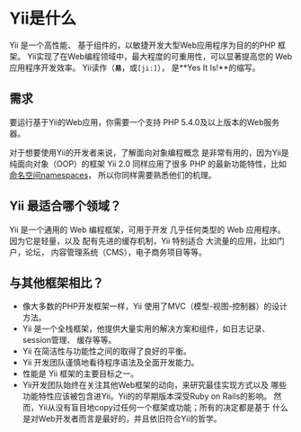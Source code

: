 Yii是什么
===========

Yii 是一个高性能、 基于组件的，以敏捷开发大型Web应用程序为目的的PHP 框架。
Yii实现了在Web编程领域中，最大程度的可重用性，可以显著提高您的 Web 应用程序开发效率。
Yii读作（**`易`**，或`[ji:]`），
是**Yes It Is!**的缩写。


需求
------------

要运行基于Yii的Web应用，你需要一个支持
PHP 5.4.0及以上版本的Web服务器。

对于想要使用Yii的开发者来说，了解面向对象编程概念
是非常有用的，因为Yii是纯面向对象（OOP）的框架
Yii 2.0 同样应用了很多 PHP 的最新功能特性，比如[命名空间namespaces](http://www.php.net/manual/zh/language.namespaces.php)，
所以你同样需要熟悉他们的机理。


Yii 最适合哪个领域？
---------------------

Yii 是一个通用的 Web 编程框架，可用于开发
几乎任何类型的 Web 应用程序。因为它是轻量，以及
配有先进的缓存机制，Yii 特别适合
大流量的应用，比如门户，论坛，
内容管理系统（CMS），电子商务项目等等。


与其他框架相比？
-------------------------------------------

- 像大多数的PHP开发框架一样，Yii 使用了MVC（模型-视图-控制器）的设计方法。
- Yii 是一个全栈框架，他提供大量实用的解决方案和组件，如日志记录、 session管理、 缓存等等。
- Yii 在简洁性与功能性之间的取得了良好的平衡。
- Yii 开发团队谨慎地看待程序语法及全面开发能力。
- 性能是 Yii 框架的主要目标之一。
- Yii开发团队始终在关注其他Web框架的动向，来研究最佳实现方式以及
  哪些功能特性应该被包含进Yii。Yii的的早期版本深受Ruby on Rails的影响。
  然而，Yii从没有盲目地copy过任何一个框架或功能；所有的决定都是基于
  什么是对Web开发者而言是最好的，并且依旧符合Yii的哲学。